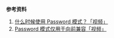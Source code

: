 <IntegrationDetailCard :title="`发送账密信息到 ${$localeConfig.brandName} 进行认证`">

<ApiMethodSpec method="post" host="https://<你的应用域名>.authing.cn" path="/oauth/token" summary="使用登录凭据换取 token" description="在 Password 模式中，可以直接使用用户的登录凭据（用户名 + 密码）换取 access_token">
<template slot="bodyParams">
<ApiMethodParam name="scope" type="string" description="需要请求的权限，暂未实现，请填写 user。" />
<ApiMethodParam name="password" type="string" required description="密码" />
<ApiMethodParam name="username" type="string" required description="用户名，不能填邮箱" />
<ApiMethodParam name="grant_type" type="string" required description="用户名，不能填邮箱">

必须填 `password`。

</ApiMethodParam>
<ApiMethodParam name="client_secret" type="string" required description="应用 Secret。" />
<ApiMethodParam name="client_id" type="string" required description="应用 ID。" />
</template>
<template slot="response">
<ApiMethodResponse description="用户登录凭证正确，返回 AccessToken。">

```json
{
  "access_token": "f73a7c75ad7d093d096e1590038848e174e29ccf",
  "token_type": "Bearer",
  "expires_in": 3599,
  "refresh_token": "e221c8a1bb6415e2db284a14567cfb70a635fb93",
  "scope": "user"
}
```

</ApiMethodResponse>
<ApiMethodResponse httpCode="400" description="用户登录凭证错误，返回错误信息。">

```json
{
  "error": "invalid_grant",
  "error_description": "Invalid grant: user credentials are invalid"
}
```

</ApiMethodResponse>
</template>
</ApiMethodSpec>

**参考资料**

1. [什么时候使用 Password 模式？「视频」](https://www.youtube.com/watch?v=qMtYaDmhnHU)
2. [Password 模式仅用于向前兼容「视频」](https://www.youtube.com/watch?v=zuVuhl_Axbs)

</IntegrationDetailCard>
